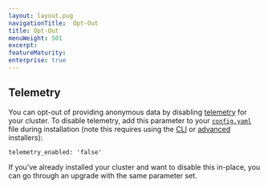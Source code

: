 ```yaml
---
layout: layout.pug
navigationTitle:  Opt-Out
title: Opt-Out
menuWeight: 501
excerpt:
featureMaturity:
enterprise: true
---
```






## Telemetry

You can opt-out of providing anonymous data by disabling [telemetry][4] for your cluster. To disable telemetry, add this parameter to your [`config.yaml`][1] file during installation (note this requires using the [CLI][2] or [advanced][3] installers):

`telemetry_enabled: 'false'`

If you’ve already installed your cluster and want to disable this in-place, you can go through an upgrade with the same parameter set.

 [1]: /1.11/installing/custom/configuration/configuration-parameters/
 [2]: /1.11/installing/custom/cli/
 [3]: /1.11/installing/custom/advanced/
 [4]: /1.11/overview/telemetry/
